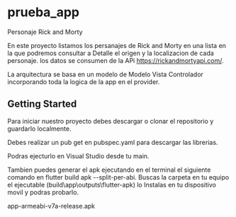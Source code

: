# prueba_app

Personaje Rick and Morty

En este proyecto listamos los persanajes de Rick and Morty en una lista en la que podremos consultar a Detalle el origen y la localizacion de cada personaje. los datos se consumen de la APi https://rickandmortyapi.com/.

La arquitectura se basa en un modelo de Modelo Vista Controlador incorporando toda la logica de la app en el provider.

## Getting Started

Para iniciar nuestro proyecto debes descargar o clonar el repositorio y guardarlo localmente.

Debes realizar un pub get en pubspec.yaml para descargar las librerias.

Podras ejecturlo en Visual Studio desde tu main.

Tambien puedes generar el apk ejecutando en el terminal el siguiente comando en flutter build apk --split-per-abi.
Buscas la carpeta en tu equipo el ejecutable (build\app\outputs\flutter-apk)
lo Instalas en tu dispositivo movil y podras probarlo.

app-armeabi-v7a-release.apk


